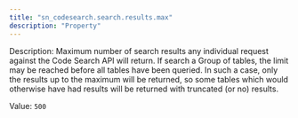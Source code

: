 ```yaml
---
title: "sn_codesearch.search.results.max"
description: "Property"
---
```


Description: Maximum number of search results any individual request against the Code Search API will return. If search a Group of tables, the limit may be reached before all tables have been queried. In such a case, only the results up to the maximum will be returned, so some tables which would otherwise have had results will be returned with truncated (or no) results.

Value: `500`